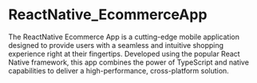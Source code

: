 # ReactNative_EcommerceApp
The ReactNative Ecommerce App is a cutting-edge mobile application designed to provide users with a seamless and intuitive shopping experience right at their fingertips. Developed using the popular React Native framework, this app combines the power of TypeScript and native capabilities to deliver a high-performance, cross-platform solution.
